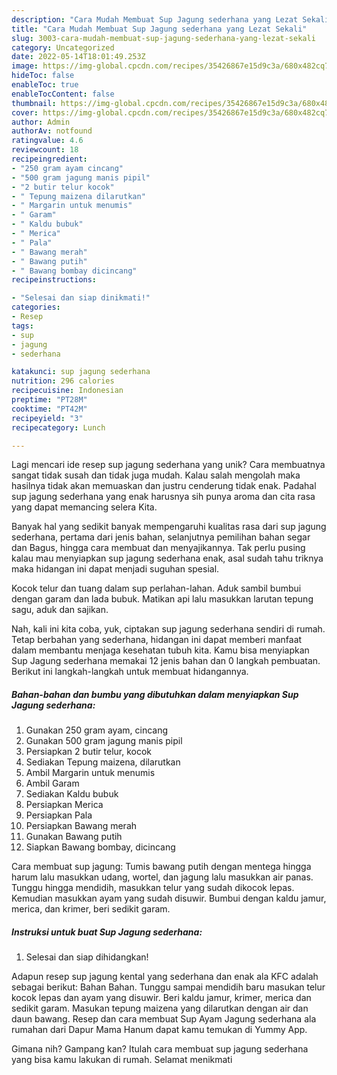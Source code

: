 ```yaml
---
description: "Cara Mudah Membuat Sup Jagung sederhana yang Lezat Sekali"
title: "Cara Mudah Membuat Sup Jagung sederhana yang Lezat Sekali"
slug: 3003-cara-mudah-membuat-sup-jagung-sederhana-yang-lezat-sekali
category: Uncategorized
date: 2022-05-14T18:01:49.253Z
image: https://img-global.cpcdn.com/recipes/35426867e15d9c3a/680x482cq70/sup-jagung-sederhana-foto-resep-utama.jpg
hideToc: false
enableToc: true
enableTocContent: false
thumbnail: https://img-global.cpcdn.com/recipes/35426867e15d9c3a/680x482cq70/sup-jagung-sederhana-foto-resep-utama.jpg
cover: https://img-global.cpcdn.com/recipes/35426867e15d9c3a/680x482cq70/sup-jagung-sederhana-foto-resep-utama.jpg
author: Admin
authorAv: notfound
ratingvalue: 4.6
reviewcount: 18
recipeingredient:
- "250 gram ayam cincang"
- "500 gram jagung manis pipil"
- "2 butir telur kocok"
- " Tepung maizena dilarutkan"
- " Margarin untuk menumis"
- " Garam"
- " Kaldu bubuk"
- " Merica"
- " Pala"
- " Bawang merah"
- " Bawang putih"
- " Bawang bombay dicincang"
recipeinstructions:

- "Selesai dan siap dinikmati!"
categories:
- Resep
tags:
- sup
- jagung
- sederhana

katakunci: sup jagung sederhana 
nutrition: 296 calories
recipecuisine: Indonesian
preptime: "PT28M"
cooktime: "PT42M"
recipeyield: "3"
recipecategory: Lunch

---
```





Lagi mencari ide resep sup jagung sederhana yang unik? Cara membuatnya sangat tidak susah dan tidak juga mudah. Kalau salah mengolah maka hasilnya tidak akan memuaskan dan justru cenderung tidak enak. Padahal sup jagung sederhana yang enak harusnya sih punya aroma dan cita rasa yang dapat memancing selera Kita.





Banyak hal yang sedikit banyak mempengaruhi kualitas rasa dari sup jagung sederhana, pertama dari jenis bahan, selanjutnya pemilihan bahan segar dan Bagus, hingga cara membuat dan menyajikannya. Tak perlu pusing kalau mau menyiapkan sup jagung sederhana enak,      asal sudah tahu triknya maka hidangan ini dapat menjadi suguhan spesial.














Kocok telur dan tuang dalam sup perlahan-lahan. Aduk sambil bumbui dengan garam dan lada bubuk. Matikan api lalu masukkan larutan tepung sagu, aduk dan sajikan.






Nah, kali ini kita coba, yuk, ciptakan sup jagung sederhana sendiri di rumah. Tetap berbahan yang sederhana, hidangan ini dapat memberi manfaat dalam membantu menjaga kesehatan tubuh kita. Kamu bisa menyiapkan Sup Jagung sederhana memakai 12 jenis bahan dan 0 langkah pembuatan. Berikut ini langkah-langkah untuk membuat hidangannya.

<!--inarticleads1-->

##### Bahan-bahan dan bumbu yang dibutuhkan dalam menyiapkan Sup Jagung sederhana:

1. Gunakan 250 gram ayam, cincang
1. Gunakan 500 gram jagung manis pipil
1. Persiapkan 2 butir telur, kocok
1. Sediakan  Tepung maizena, dilarutkan
1. Ambil  Margarin untuk menumis
1. Ambil  Garam
1. Sediakan  Kaldu bubuk
1. Persiapkan  Merica
1. Persiapkan  Pala
1. Persiapkan  Bawang merah
1. Gunakan  Bawang putih
1. Siapkan  Bawang bombay, dicincang


Cara membuat sup jagung: Tumis bawang putih dengan mentega hingga harum lalu masukkan udang, wortel, dan jagung lalu masukkan air panas. Tunggu hingga mendidih, masukkan telur yang sudah dikocok lepas. Kemudian masukkan ayam yang sudah disuwir. Bumbui dengan kaldu jamur, merica, dan krimer, beri sedikit garam. 

<!--inarticleads2-->

##### Instruksi untuk buat Sup Jagung sederhana:


1. Selesai dan siap dihidangkan!

Adapun resep sup jagung kental yang sederhana dan enak ala KFC adalah sebagai berikut: Bahan Bahan. Tunggu sampai mendidih baru masukan telur kocok lepas dan ayam yang disuwir. Beri kaldu jamur, krimer, merica dan sedikit garam. Masukan tepung maizena yang dilarutkan dengan air dan daun bawang. Resep dan cara membuat Sup Ayam Jagung sederhana ala rumahan dari Dapur Mama Hanum dapat kamu temukan di Yummy App. 

Gimana nih? Gampang kan? Itulah cara membuat sup jagung sederhana yang bisa kamu lakukan di rumah. Selamat menikmati
